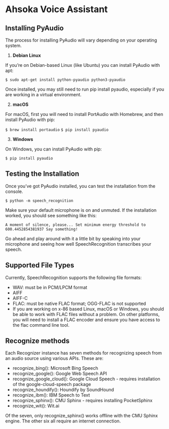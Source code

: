 # Ahsoka Voice Assistant

## Installing PyAudio
The process for installing PyAudio will vary depending on your operating system.

1. **Debian Linux**

If you’re on Debian-based Linux (like Ubuntu) you can install PyAudio with apt:
   
`$ sudo apt-get install python-pyaudio python3-pyaudio`
   
Once installed, you may still need to run pip install pyaudio, especially if you are working in a virtual environment.

2. **macOS**

For macOS, first you will need to install PortAudio with Homebrew, and then install PyAudio with pip:

`$ brew install portaudio`
`$ pip install pyaudio`

3. **Windows**

On Windows, you can install PyAudio with pip:

`$ pip install pyaudio`

## Testing the Installation
Once you’ve got PyAudio installed, you can test the installation from the console.

`$ python -m speech_recognition`

Make sure your default microphone is on and unmuted. If the installation worked, you should see something like this:

`A moment of silence, please...
Set minimum energy threshold to 600.4452854381937
Say something!`

Go ahead and play around with it a little bit by speaking into your microphone and seeing how well SpeechRecognition transcribes your speech.

## Supported File Types

Currently, SpeechRecognition supports the following file formats:

- WAV: must be in PCM/LPCM format
- AIFF
- AIFF-C
- FLAC: must be native FLAC format; OGG-FLAC is not supported
- If you are working on x-86 based Linux, macOS or Windows, you should be able to work with FLAC files without a problem. On other platforms, you will need to install a FLAC encoder and ensure you have access to the flac command line tool.

## Recognize methods

Each Recognizer instance has seven methods for recognizing speech from an audio source using various APIs.
These are:
- recognize_bing(): Microsoft Bing Speech
- recognize_google(): Google Web Speech API
- recognize_google_cloud(): Google Cloud Speech - requires installation of the google-cloud-speech package
- recognize_houndify(): Houndify by SoundHound
- recognize_ibm(): IBM Speech to Text
- recognize_sphinx(): CMU Sphinx - requires installing PocketSphinx
- recognize_wit(): Wit.ai

Of the seven, only recognize_sphinx() works offline with the CMU Sphinx engine. The other six all require an internet connection.
